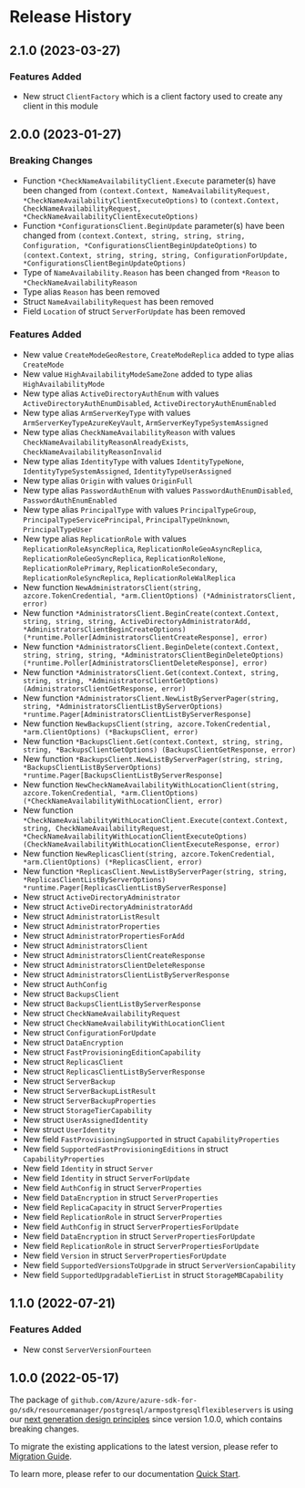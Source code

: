 # Release History

## 2.1.0 (2023-03-27)
### Features Added

- New struct `ClientFactory` which is a client factory used to create any client in this module

## 2.0.0 (2023-01-27)
### Breaking Changes

- Function `*CheckNameAvailabilityClient.Execute` parameter(s) have been changed from `(context.Context, NameAvailabilityRequest, *CheckNameAvailabilityClientExecuteOptions)` to `(context.Context, CheckNameAvailabilityRequest, *CheckNameAvailabilityClientExecuteOptions)`
- Function `*ConfigurationsClient.BeginUpdate` parameter(s) have been changed from `(context.Context, string, string, string, Configuration, *ConfigurationsClientBeginUpdateOptions)` to `(context.Context, string, string, string, ConfigurationForUpdate, *ConfigurationsClientBeginUpdateOptions)`
- Type of `NameAvailability.Reason` has been changed from `*Reason` to `*CheckNameAvailabilityReason`
- Type alias `Reason` has been removed
- Struct `NameAvailabilityRequest` has been removed
- Field `Location` of struct `ServerForUpdate` has been removed

### Features Added

- New value `CreateModeGeoRestore`, `CreateModeReplica` added to type alias `CreateMode`
- New value `HighAvailabilityModeSameZone` added to type alias `HighAvailabilityMode`
- New type alias `ActiveDirectoryAuthEnum` with values `ActiveDirectoryAuthEnumDisabled`, `ActiveDirectoryAuthEnumEnabled`
- New type alias `ArmServerKeyType` with values `ArmServerKeyTypeAzureKeyVault`, `ArmServerKeyTypeSystemAssigned`
- New type alias `CheckNameAvailabilityReason` with values `CheckNameAvailabilityReasonAlreadyExists`, `CheckNameAvailabilityReasonInvalid`
- New type alias `IdentityType` with values `IdentityTypeNone`, `IdentityTypeSystemAssigned`, `IdentityTypeUserAssigned`
- New type alias `Origin` with values `OriginFull`
- New type alias `PasswordAuthEnum` with values `PasswordAuthEnumDisabled`, `PasswordAuthEnumEnabled`
- New type alias `PrincipalType` with values `PrincipalTypeGroup`, `PrincipalTypeServicePrincipal`, `PrincipalTypeUnknown`, `PrincipalTypeUser`
- New type alias `ReplicationRole` with values `ReplicationRoleAsyncReplica`, `ReplicationRoleGeoAsyncReplica`, `ReplicationRoleGeoSyncReplica`, `ReplicationRoleNone`, `ReplicationRolePrimary`, `ReplicationRoleSecondary`, `ReplicationRoleSyncReplica`, `ReplicationRoleWalReplica`
- New function `NewAdministratorsClient(string, azcore.TokenCredential, *arm.ClientOptions) (*AdministratorsClient, error)`
- New function `*AdministratorsClient.BeginCreate(context.Context, string, string, string, ActiveDirectoryAdministratorAdd, *AdministratorsClientBeginCreateOptions) (*runtime.Poller[AdministratorsClientCreateResponse], error)`
- New function `*AdministratorsClient.BeginDelete(context.Context, string, string, string, *AdministratorsClientBeginDeleteOptions) (*runtime.Poller[AdministratorsClientDeleteResponse], error)`
- New function `*AdministratorsClient.Get(context.Context, string, string, string, *AdministratorsClientGetOptions) (AdministratorsClientGetResponse, error)`
- New function `*AdministratorsClient.NewListByServerPager(string, string, *AdministratorsClientListByServerOptions) *runtime.Pager[AdministratorsClientListByServerResponse]`
- New function `NewBackupsClient(string, azcore.TokenCredential, *arm.ClientOptions) (*BackupsClient, error)`
- New function `*BackupsClient.Get(context.Context, string, string, string, *BackupsClientGetOptions) (BackupsClientGetResponse, error)`
- New function `*BackupsClient.NewListByServerPager(string, string, *BackupsClientListByServerOptions) *runtime.Pager[BackupsClientListByServerResponse]`
- New function `NewCheckNameAvailabilityWithLocationClient(string, azcore.TokenCredential, *arm.ClientOptions) (*CheckNameAvailabilityWithLocationClient, error)`
- New function `*CheckNameAvailabilityWithLocationClient.Execute(context.Context, string, CheckNameAvailabilityRequest, *CheckNameAvailabilityWithLocationClientExecuteOptions) (CheckNameAvailabilityWithLocationClientExecuteResponse, error)`
- New function `NewReplicasClient(string, azcore.TokenCredential, *arm.ClientOptions) (*ReplicasClient, error)`
- New function `*ReplicasClient.NewListByServerPager(string, string, *ReplicasClientListByServerOptions) *runtime.Pager[ReplicasClientListByServerResponse]`
- New struct `ActiveDirectoryAdministrator`
- New struct `ActiveDirectoryAdministratorAdd`
- New struct `AdministratorListResult`
- New struct `AdministratorProperties`
- New struct `AdministratorPropertiesForAdd`
- New struct `AdministratorsClient`
- New struct `AdministratorsClientCreateResponse`
- New struct `AdministratorsClientDeleteResponse`
- New struct `AdministratorsClientListByServerResponse`
- New struct `AuthConfig`
- New struct `BackupsClient`
- New struct `BackupsClientListByServerResponse`
- New struct `CheckNameAvailabilityRequest`
- New struct `CheckNameAvailabilityWithLocationClient`
- New struct `ConfigurationForUpdate`
- New struct `DataEncryption`
- New struct `FastProvisioningEditionCapability`
- New struct `ReplicasClient`
- New struct `ReplicasClientListByServerResponse`
- New struct `ServerBackup`
- New struct `ServerBackupListResult`
- New struct `ServerBackupProperties`
- New struct `StorageTierCapability`
- New struct `UserAssignedIdentity`
- New struct `UserIdentity`
- New field `FastProvisioningSupported` in struct `CapabilityProperties`
- New field `SupportedFastProvisioningEditions` in struct `CapabilityProperties`
- New field `Identity` in struct `Server`
- New field `Identity` in struct `ServerForUpdate`
- New field `AuthConfig` in struct `ServerProperties`
- New field `DataEncryption` in struct `ServerProperties`
- New field `ReplicaCapacity` in struct `ServerProperties`
- New field `ReplicationRole` in struct `ServerProperties`
- New field `AuthConfig` in struct `ServerPropertiesForUpdate`
- New field `DataEncryption` in struct `ServerPropertiesForUpdate`
- New field `ReplicationRole` in struct `ServerPropertiesForUpdate`
- New field `Version` in struct `ServerPropertiesForUpdate`
- New field `SupportedVersionsToUpgrade` in struct `ServerVersionCapability`
- New field `SupportedUpgradableTierList` in struct `StorageMBCapability`


## 1.1.0 (2022-07-21)
### Features Added

- New const `ServerVersionFourteen`


## 1.0.0 (2022-05-17)

The package of `github.com/Azure/azure-sdk-for-go/sdk/resourcemanager/postgresql/armpostgresqlflexibleservers` is using our [next generation design principles](https://azure.github.io/azure-sdk/general_introduction.html) since version 1.0.0, which contains breaking changes.

To migrate the existing applications to the latest version, please refer to [Migration Guide](https://aka.ms/azsdk/go/mgmt/migration).

To learn more, please refer to our documentation [Quick Start](https://aka.ms/azsdk/go/mgmt).